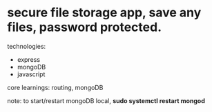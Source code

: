 # secure file storage app, save any files, password protected.

technologies:
- express
- mongoDB
- javascript

core learnings: routing, mongoDB

note: to start/restart mongoDB local, **sudo systemctl restart mongod**